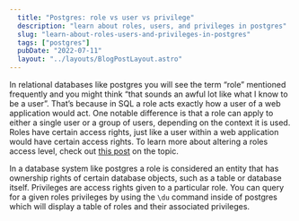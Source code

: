 ```yaml
---
  title: "Postgres: role vs user vs privilege"
  description: "learn about roles, users, and privileges in postgres"
  slug: "learn-about-roles-users-and-privileges-in-postgres"
  tags: ["postgres"]
  pubDate: "2022-07-11"
  layout: "../layouts/BlogPostLayout.astro"
---
```


In relational databases like postgres you will see the term “role” mentioned frequently and you might think “that sounds an awful lot like what I know to be a user”. That’s because in SQL a role acts exactly how a user of a web application would act. One notable difference is that a role can apply to either a single user or a group of users, depending on the context it is used. Roles have certain access rights, just like a user within a web application would have certain access rights. To learn more about altering a roles access level, check out [this post](https://tinytechtuts.com/2022-create-and-execute-stored-procedure-postgres/) on the topic.

In a database system like postgres a role is considered an entity that has ownership rights of certain database objects, such as a table or database itself. Privileges are access rights given to a particular role. You can query for a given roles privileges by using the `\du` command inside of postgres which will display a table of roles and their associated privileges.


